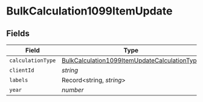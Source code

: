 # BulkCalculation1099ItemUpdate


## Fields

| Field                                                                                                               | Type                                                                                                                | Required                                                                                                            | Description                                                                                                         |
| ------------------------------------------------------------------------------------------------------------------- | ------------------------------------------------------------------------------------------------------------------- | ------------------------------------------------------------------------------------------------------------------- | ------------------------------------------------------------------------------------------------------------------- |
| `calculationType`                                                                                                   | [BulkCalculation1099ItemUpdateCalculationType](../../models/shared/bulkcalculation1099itemupdatecalculationtype.md) | :heavy_minus_sign:                                                                                                  | N/A                                                                                                                 |
| `clientId`                                                                                                          | *string*                                                                                                            | :heavy_minus_sign:                                                                                                  | N/A                                                                                                                 |
| `labels`                                                                                                            | Record<string, *string*>                                                                                            | :heavy_minus_sign:                                                                                                  | N/A                                                                                                                 |
| `year`                                                                                                              | *number*                                                                                                            | :heavy_minus_sign:                                                                                                  | N/A                                                                                                                 |